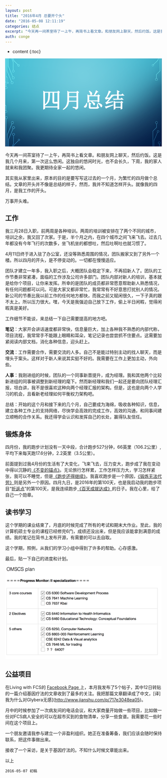 ```yaml
---
layout: post
title: "2016年4月 总要开个头"
date: "2016-05-08 12:11:19"
categories: 结点
excerpt: "今天再一间茶室待了一上午，再简书上看文章。和朋友网上聊天，然后约饭。这是我几个月来，第一次这么悠闲。这独自的悠闲时光，也不会长久，下周，我的家人..."
auth: conge
---
```

* content
{:toc}

![四月总结](/assets/images/结点/118382-c059bf9009214471.png)

今天再一间茶室待了一上午，再简书上看文章。和朋友网上聊天，然后约饭。这是我几个月来，第一次这么悠闲。这独自的悠闲时光，也不会长久，下周，我的家人就来和我团聚。我更期待全家一起的悠闲。

其实我从家里出来，原本的目的是要写写这过去的一个月，为繁忙的四月做个总结。文章的开头并不像是总结的样子，然而，我并不知道怎样开头。就像我的四月，是我工作的开头。

万事开头难。

## 工作

我三月28日入职，前两周是各种培训。两周的培训被安排在了两个不同的城市，培训之余，我又回了次家。于是，半个月之内，在四个城市之间飞来飞去。过去几年都没有今年飞行的次数多，坐飞机坐的都想吐，然后吐啊吐也就习惯了。

4月11日终于进入驻了办公室，还没等熟悉周围的情况，团队搬家又到了另外一个楼。所以四月的开头，是不停变动的。一切都在慢慢适应。

团队才建立一年多，我入职之后，大概团队会稳定下来，不再招新人了。团队的工作节奏非常紧凑，面临的工作涉及公司许多部门。团队内部对新人的培训，基本就是给你个项目，让你来发挥。所幸的是团队的成员都非常愿意帮助新人熟悉情况，有任何问题都可以问。可是大家又都非常忙，我常常有不好意思打扰别人的情况。新公司的节奏比我以前工作的任何地方都快，而我之前又赋闲很久，一下子真的跟不太上。所以压力很大。嘿，今天是我强迫自己放下工作，偷上半日闲暇，觉得闲暇真是美好。

工作细节不能谈，来总结一下自己需要提高的地方吧。

__笔记__：大家开会讲话速度都非常快，信息量巨大，加上各种我不熟悉的内部代称，项目流程，我常常手不能跟上眼睛和耳朵，笔记记录也尝尝抓不住要点。这需要加紧阅读内部文档，消化各种信息，迎头赶上。

__交流__：工作需要合作，需要交流的人多。自己不是能过特别主动的找人聊天，而是埋头于案头。这样对于新人来说其实挺不好的。我需要在工作上更加主动，外向些。

__人事__：我刚进组的时候，团队的一个同事新晋提升，成为经理。我和其他两个比较新进组的同事被调整到新经理的麾下。然而新经理和我们一起还是要向团队经理汇报，坦白讲，我不是很喜欢这种向两个经理汇报的架构。但是，这也是向两个人学习的机会，且看新老经理如何平衡权力架构吧。

总结：开始的这个月和接下来的几个月，自己要成为海绵，吸收各种知识，信息，建立各种工作上的支持网络，尽快学会高效的完成工作，高效的沟通，和同事间建立顺畅的合作关系。我还得学会认识和发挥自己的长处，赢得队友信任。

## 锻炼身体

四月份，我的跑步计划没有一天中段，合计跑步527分钟，66英里（106.2公里）,平均下来每天跑17.6分钟，2.2英里（3.5公里）。

前面提到过我4月份的生活有了大变化，飞来飞去，压力变大，跑步成了我在变动中得以沉静的[《不变的锚点》](http://www.jianshu.com/p/472baa7fa1ae)。无论旅行怎样累，工作怎样压力大，学习怎样紧张，我可以不睡觉，但是[《跑步还得继续》](http://www.jianshu.com/p/cc6417e4cdb1)。我喜欢跑步是一个原因，[《锻炼无法代劳》](http://www.jianshu.com/p/c99f6bcc1ea9)则是另外一个原因。四月九日，是2016年的第100天，也是我启动我的跑步项目“[折返点](http://www.jianshu.com/notebooks/2906146/latest)”的第100天，是我连续跑步[《百天成就达成》](http://www.jianshu.com/p/bcf1a08a951a)的日子。我在心里，给了自己一个勋章。

## 读书学习

这个学期的课业结束了，月底的时候完成了所有的考试和期末大作业。至此，我的计算机硕士专业的课程已经修完6门，成绩还没出来，但是我应该能拿到满意的成绩。我的笔记在简书上发布开源，有需要的可以去自取。

这个学期，照例，从我们的学习小组中得到了许多的帮助。心存感激。

最后，贴一下自己的进度和计划。

![OMSCS 课程计划与进度](/assets/images/结点/118382-51cf9c8cbd5f7c5e.png)

## 公益项目
在Living with FCS的 [Facebook Page ](https://www.facebook.com/fightFCS/)上，本月我发布了5个帖子，其中12日转贴的一篇介绍基因疗法的文章收到了最多的关注。我把那篇文章翻译成了中文，[译]我为什么对Glybera无感](http://www.jianshu.com/p/717e3048ea05)。

月中的时候参加了一次病友间的电话会议，和大家商量开始做一些项目，比如做一份对FCS病人安全的可以在超市买到的食物清单，分享一些食谱。我需要花一些时间在这个项目上。

一个朋友邀请我参与建立一个非盈利组织。她正在准备筹备，我们应该会随时保持联系，把这件事做出来。

接收了一个采访，是关于基因疗法的。不知什么时候文章能出来。

以上

```
2016-05-07 初稿
```
